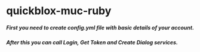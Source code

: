 # quickblox-muc-ruby
##### First you need to create config.yml file with basic details of your account.
##### After this you can call Login, Get Token and Create Dialog services.
